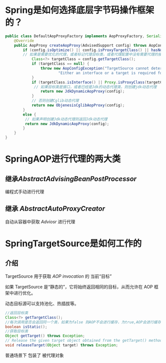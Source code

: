 # Spring是如何选择底层字节码操作框架的？

```java
public class DefaultAopProxyFactory implements AopProxyFactory, Serializable {
	@Override
	public AopProxy createAopProxy(AdvisedSupport config) throws AopConfigException {
		if (config.isOptimize() || config.isProxyTargetClass() || hasNoUserSuppliedProxyInterfaces(config)) {
		// 如果是需要优化的代理，或者标记代理目标类，或者代理配置中没有需要代理的接口
			Class<?> targetClass = config.getTargetClass();
			if (targetClass == null) {
				throw new AopConfigException("TargetSource cannot determine target class: " +
						"Either an interface or a target is required for proxy creation.");
			}
			if (targetClass.isInterface() || Proxy.isProxyClass(targetClass)) {
			 // 如果目标类是接口，或者已经是Jdk的动态代理类，则创建jdk动态代理
				return new JdkDynamicAopProxy(config);
			}
			// 否则创建Cglib动态代理
			return new ObjenesisCglibAopProxy(config);
		}
		else {
		 // 如果声明创建Jdk动态代理则返回Jdk动态代理
		 return new JdkDynamicAopProxy(config);
		}
	}
}
```

# SpringAOP进行代理的两大类

## 继承*AbstractAdvisingBeanPostProcessor*

编程式手动进行代理

## 继承 *AbstractAutoProxyCreator*

自动从容器中获取 *Adviosr* 进行代理



# SpringTargetSource是如何工作的

## 介绍

TargetSource 用于获取 *AOP invocation* 的 当前“目标”

如果 TargetSource 是“静态的”，它将始终返回相同的目标，从而允许在 AOP 框架中进行优化。

动态目标源可以支持池化、热插拔等。

```java
//返回目标类
Class<?> getTargetClass();
//每次调用是否会返回同一个类，如果为false 则AOP不会进行缓存，为true,AOP会进行缓存
boolean isStatic();
//获取目标类
Object getTarget() throws Exception;
// Release the given target object obtained from the getTarget() method, if any.
void releaseTarget(Object target) throws Exception;	
```

普通场景下 包装了 被代理对象








